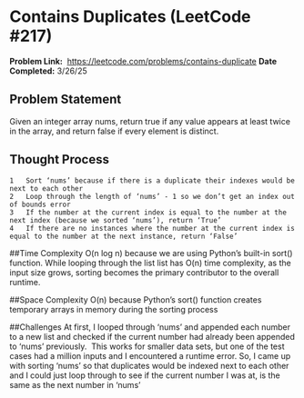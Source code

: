 # Contains Duplicates (LeetCode #217)
**Problem Link:**  https://leetcode.com/problems/contains-duplicate
**Date Completed:** 3/26/25

## Problem Statement
Given an integer array nums, return true if any value appears at least twice in the array, and return false if every element is distinct.

## Thought Process
	1	Sort ‘nums’ because if there is a duplicate their indexes would be next to each other
	2	Loop through the length of ‘nums’ - 1 so we don’t get an index out of bounds error
	3	If the number at the current index is equal to the number at the next index (because we sorted ‘nums’), return ‘True’
	4	If there are no instances where the number at the current index is equal to the number at the next instance, return ‘False’

##Time Complexity
O(n log n) because we are using Python’s built-in sort() function. While looping through the list list has O(n) time complexity, as the input size grows, sorting becomes the primary contributor to the overall runtime.

##Space Complexity
O(n) because Python’s sort() function creates temporary arrays in memory during the sorting process


##Challenges
At first, I looped through ‘nums’ and appended each number to a new list and checked if the current number had already been appended to ‘nums’ previously.  This works for smaller data sets, but one of the test cases had a million inputs and I encountered a runtime error. So, I came up with sorting ‘nums’ so that duplicates would be indexed next to each other and I could just loop through to see if the current number I was at, is the same as the next number in ‘nums’
